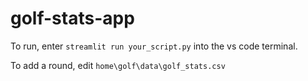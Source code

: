 ﻿# golf-stats-app

 To run, enter `streamlit run your_script.py` into the vs code terminal.

 To add a round, edit `home\golf\data\golf_stats.csv`
